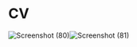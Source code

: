 # CV
![Screenshot (80)](https://github.com/Nushrat-Tarmin-Meem/Resume/assets/127888834/9a363d94-6ffc-4063-b459-57754a088cc6)![Screenshot (81)](https://github.com/Nushrat-Tarmin-Meem/Resume/assets/127888834/f55a5f18-051e-41ef-bc2f-d5d64a6fe327)
